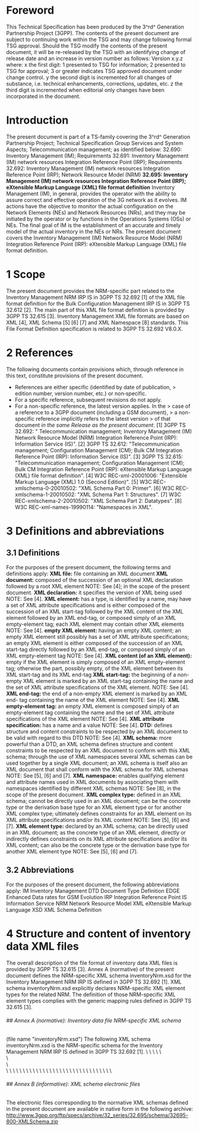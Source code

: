 # Foreword
This Technical Specification has been produced by the 3^rd^ Generation
Partnership Project (3GPP).
The contents of the present document are subject to continuing work within the
TSG and may change following formal TSG approval. Should the TSG modify the
contents of the present document, it will be re-released by the TSG with an
identifying change of release date and an increase in version number as
follows:
Version x.y.z
where:
x the first digit:
1 presented to TSG for information;
2 presented to TSG for approval;
3 or greater indicates TSG approved document under change control.
y the second digit is incremented for all changes of substance, i.e. technical
enhancements, corrections, updates, etc.
z the third digit is incremented when editorial only changes have been
incorporated in the document.
# Introduction
The present document is part of a TS-family covering the 3^rd^ Generation
Partnership Project; Technical Specification Group Services and System
Aspects; Telecommunication management; as identified below:
32.690: Inventory Management (IM); Requirements
32.691: Inventory Management (IM) network resources Integration Reference
Point (IRP); Requirements
32.692: Inventory Management (IM) network resources Integration Reference
Point (IRP); Network Resource Model (NRM)
**32.695: Inventory Management (IM) network resources Integration Reference
Point (IRP); eXtensible Markup Language (XML) file format definition**
Inventory Management (IM), in general, provides the operator with the ability
to assure correct and effective operation of the 3G network as it evolves. IM
actions have the objective to monitor the actual configuration on the Network
Elements (NEs) and Network Resources (NRs), and they may be initiated by the
operator or by functions in the Operations Systems (OSs) or NEs. The final
goal of IM is the establishment of an accurate and timely model of the actual
inventory in the NEs or NRs.
The present document covers the Inventory Management (IM) Network Resource
Model (NRM) Integration Reference Point (IRP): eXtensible Markup Language
(XML) file format definition.
# 1 Scope
The present document provides the NRM-specific part related to the Inventory
Management NRM IRP IS in 3GPP TS 32.692 [1] of the XML file format definition
for the Bulk Configuration Management IRP IS in 3GPP TS 32.612 [2].
The main part of this XML file format definition is provided by 3GPP TS 32.615
[3].
Inventory Management XML file formats are based on XML [4], XML Schema [5] [6]
[7] and XML Namespace [8] standards.
This File Format Definition specification is related to 3GPP TS 32.692 V8.0.X.
# 2 References
The following documents contain provisions which, through reference in this
text, constitute provisions of the present document.
  * References are either specific (identified by date of publication, > edition number, version number, etc.) or non‑specific.
  * For a specific reference, subsequent revisions do not apply.
  * For a non-specific reference, the latest version applies. In the > case of a reference to a 3GPP document (including a GSM document), > a non-specific reference implicitly refers to the latest version > of that document _in the same Release as the present document_.
[1] 3GPP TS 32.692: \" Telecommunication management; Inventory Management (IM)
Network Resource Model (NRM) Integration Reference Point (IRP): Information
Service (IS)\".
[2] 3GPP TS 32.612: \"Telecommunication management; Configuration Management
(CM); Bulk CM Integration Reference Point (IRP): Information Service (IS)\".
[3] 3GPP TS 32.615: \"Telecommunication management; Configuration Management
(CM); Bulk CM Integration Reference Point (IRP): eXtensible Markup Language
(XML) file format definition\".
[4] W3C REC-xml-20001006: \"Extensible Markup Language (XML) 1.0 (Second
Edition)\".
[5] W3C REC-xmlschema-0-20010502: \"XML Schema Part 0: Primer\".
[6] W3C REC-xmlschema-1-20010502: \"XML Schema Part 1: Structures\".
[7] W3C REC-xmlschema-2-20010502: \"XML Schema Part 2: Datatypes\".
[8] W3C REC-xml-names-19990114: \"Namespaces in XML\".
# 3 Definitions and abbreviations
## 3.1 Definitions
For the purposes of the present document, the following terms and definitions
apply:
**XML file:** file containing an XML document
**XML document:** composed of the succession of an optional XML declaration
followed by a root XML element
NOTE: See [4]; in the scope of the present document.
**XML declaration:** it specifies the version of XML being used
NOTE: See [4].
**XML element:** has a type, is identified by a name, may have a set of XML
attribute specifications and is either composed of the succession of an XML
start-tag followed by the XML content of the XML element followed by an XML
end-tag, or composed simply of an XML empty-element tag; each XML element may
contain other XML elements
NOTE: See [4].
**empty XML element:** having an empty XML content; an empty XML element still
possibly has a set of XML attribute specifications; an empty XML element is
either composed of the succession of an XML start-tag directly followed by an
XML end-tag, or composed simply of an XML empty-element tag
NOTE: See [4].
**XML content (of an XML element):** empty if the XML element is simply
composed of an XML empty-element tag; otherwise the part, possibly empty, of
the XML element between its XML start-tag and its XML end-tag
**XML start-tag:** the beginning of a non-empty XML element is marked by an
XML start-tag containing the name and the set of XML attribute specifications
of the XML element.
NOTE: See [4].
**XML end-tag:** the end of a non-empty XML element is marked by an XML end-
tag containing the name of the XML element
NOTE: See [4].
**XML empty-element tag:** an empty XML element is composed simply of an
empty-element tag containing the name and the set of XML attribute
specifications of the XML element
NOTE: See [4].
**XML attribute specification:** has a name and a value
NOTE: See [4].
**DTD:** defines structure and content constraints to be respected by an XML
document to be valid with regard to this DTD
NOTE: See [4].
**XML schema:** more powerful than a DTD, an XML schema defines structure and
content constraints to be respected by an XML document to conform with this
XML schema; through the use of XML namespaces several XML schemas can be used
together by a single XML document; an XML schema is itself also an XML
document that shall conform with the XML schema for XML schemas
NOTE: See [5], [6] and [7].
**XML namespace:** enables qualifying element and attribute names used in XML
documents by associating them with namespaces identified by different XML
schemas
NOTE: See [8], in the scope of the present document.
**XML complex type:** defined in an XML schema; cannot be directly used in an
XML document; can be the concrete type or the derivation base type for an XML
element type or for another XML complex type; ultimately defines constraints
for an XML element on its XML attribute specifications and/or its XML content
NOTE: See [5], [6] and [7].
**XML element type:** declared by an XML schema; can be directly used in an
XML document; as the concrete type of an XML element, directly or indirectly
defines constraints on its XML attribute specifications and/or its XML
content; can also be the concrete type or the derivation base type for another
XML element type
NOTE: See [5], [6] and [7].
## 3.2 Abbreviations
For the purposes of the present document, the following abbreviations apply:
IM Inventory Management
DTD Document Type Definition
EDGE Enhanced Data rates for GSM Evolution
IRP Integration Reference Point
IS Information Service
NRM Network Resource Model
XML eXtensible Markup Language
XSD XML Schema Definition
# 4 Structure and content of inventory data XML files
The overall description of the file format of inventory data XML files is
provided by 3GPP TS 32.615 [3].
Annex A (normative) of the present document defines the NRM-specific XML
schema inventoryNrm.xsd for the Inventory Management NRM IRP IS defined in
3GPP TS 32.692 [1].
XML schema inventoryNrm.xsd explicitly declares NRM-specific XML element types
for the related NRM.
The definition of those NRM-specific XML element types complies with the
generic mapping rules defined in 3GPP TS 32.615 [3].
###### ## Annex A (normative): Inventory data file NRM-specific XML schema
(file name \"inventoryNrm.xsd\")
The following XML schema inventoryNrm.xsd is the NRM-specific schema for the
Inventory Management NRM IRP IS defined in 3GPP TS 32.692 [1].
\\ \ \\ \ \\ \
\\ \
\\ \
\\
\\ \\ \\
\\ \\ \\
\\ \\ \\ \\
\\ \\ \\ \\ \\ \\ \\ \\
\\ \\ \\ \\ \\ \\ \\ \\
\\ \\ \\ \ \
###### ## Annex B (informative): XML schema electronic files
The electronic files corresponding to the normative XML schemas defined in the
present document are available in native form in the following archive:
http://www.3gpp.org/ftp/specs/archive/32_series/32.695/schema/32695-800-XMLSchema.zip
#